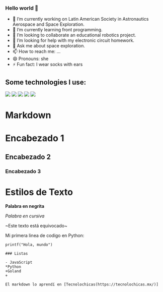 ### Hello world 👋



- 🔭 I’m currently working on Latin American Society in Astronautics Aerospace and Space Exploration.
- 🌱 I’m currently learning front programming.
- 👯 I’m looking to collaborate an educational robotics project.
- 🤔 I’m looking for help with my electronic circuit homework.
- 💬 Ask me about space exploration.
- 📫 How to reach me: ...
- 😄 Pronouns: she
- ⚡ Fun fact: I wear socks with ears

## Some technologies I use:

<img src="https://img.shields.io/badge/HTML5-E34F26?style=for-the-badge&logo=html5&logoColor=white" />
<img src="https://img.shields.io/badge/CSS3-1572B6?style=for-the-badge&logo=css3&logoColor=white" />
<img src="https://img.shields.io/badge/JavaScript-323330?style=for-the-badge&logo=javascript&logoColor=F7DF1E" />
<img src="https://img.shields.io/badge/GitHub-100000?style=for-the-badge&logo=github&logoColor=white" />
<img src="https://img.shields.io/badge/Visual_Studio_Code-0078D4?style=for-the-badge&logo=visual%20studio%20code&logoColor=white" />


# Markdown

# Encabezado 1
## Encabezado 2
### Encabezado 3

# Estilos de Texto
**Palabra en negrita**

*Palabra en cursiva*

~Este texto está equivocado~

Mi primera linea de codigo en Python:
```
printf("Hola, mundo")

### Listas

- JavaScript
*Python
+Goland
+

El markdown lo aprendí en [Tecnolochicas(https://tecnolochicas.mx/)]
